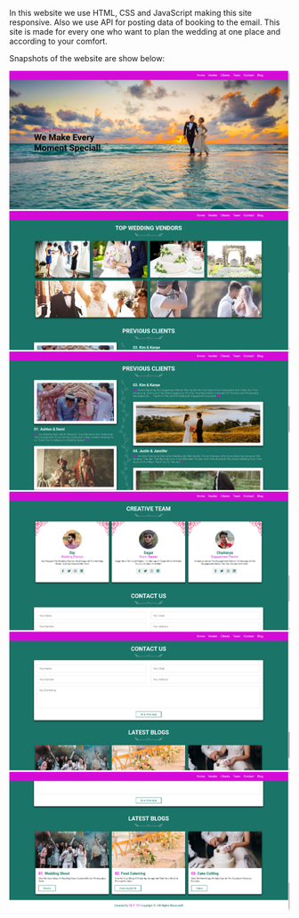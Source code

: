 In this website we use HTML, CSS and JavaScript making this site responsive. Also we use API for posting data of booking to the email. This site is made for every one who want to plan the wedding at one place and according to your comfort.

Snapshots of the website are show below:

![](Snapshots/1.png)
![](Snapshots/2.png)
![](Snapshots/3.png)
![](Snapshots/4.png)
![](Snapshots/5.png)
![](Snapshots/6.png)
